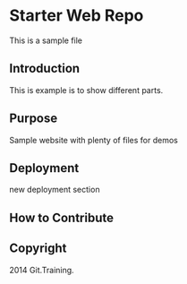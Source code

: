 # Starter Web Repo

This is a sample file

## Introduction

This is example is to show different parts.

## Purpose

Sample website with plenty of files for demos

## Deployment

new deployment section

## How to Contribute

## Copyright

2014 Git.Training.